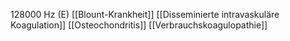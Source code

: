 128000 Hz (E)
[[Blount-Krankheit]]
[[Disseminierte intravaskuläre Koagulation]]
[[Osteochondritis]]
[[Verbrauchskoagulopathie]]